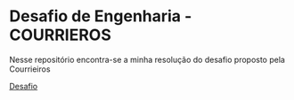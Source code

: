 # Desafio de Engenharia - COURRIEROS
Nesse repositório encontra-se a minha resolução do desafio proposto pela Courrieiros

[Desafio](https://github.com/courrieros/dev-test "Desafio")

